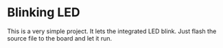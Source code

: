 # Blinking LED

This is a very simple project. It lets the integrated LED
blink. Just flash the source file to the board and let it run.
